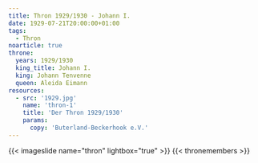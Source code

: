 ```yaml
---
title: Thron 1929/1930 - Johann I.
date: 1929-07-21T20:00:00+01:00
tags:
  - Thron
noarticle: true
throne:
  years: 1929/1930
  king_title: Johann I.
  king: Johann Tenvenne
  queen: Aleida Eimann
resources:
  - src: '1929.jpg'
    name: 'thron-1'
    title: 'Der Thron 1929/1930'
    params:
      copy: 'Buterland-Beckerhook e.V.'
---
```

{{< imageslide name="thron" lightbox="true" >}}
{{< thronemembers >}}
